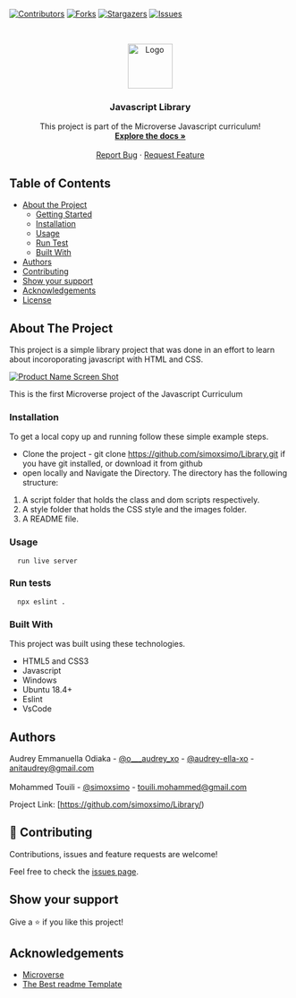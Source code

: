 <!--
*** Thanks for checking out this README Template. If you have a suggestion that would
*** make this better, please fork the repo and create a pull request or simply open
*** an issue with the tag "enhancement".
*** Thanks again! Now go create something AMAZING! :D
-->

<!-- PROJECT SHIELDS -->
<!--
*** I'm using markdown "reference style" links for readability.
*** Reference links are enclosed in brackets [ ] instead of parentheses ( ).
*** See the bottom of this document for the declaration of the reference variables
*** for contributors-url, forks-url, etc. This is an optional, concise syntax you may use.
*** https://www.markdownguide.org/basic-syntax/#reference-style-links
-->
[![Contributors][contributors-shield]][contributors-url]
[![Forks][forks-shield]][forks-url]
[![Stargazers][stars-shield]][stars-url]
[![Issues][issues-shield]][issues-url]

<!-- PROJECT LOGO -->
<br />
<p align="center">
  <a href="https://github.com/simoxsimo/Library">
    <img src="https://raw.githubusercontent.com/euqueme/toy-app/master/app/assets/images/mLogo.png" alt="Logo" width="80" height="80">
  </a>

  <h3 align="center">Javascript Library</h3>

  <p align="center">
    This project is part of the Microverse Javascript curriculum!
    <br />
    <a href="https://github.com/simoxsimo/Library"><strong>Explore the docs »</strong></a>
    <br />
    <br />
    <a href="https://github.com/simoxsimo/Library/issues">Report Bug</a>
    ·
    <a href="https://github.com/simoxsimo/Library/issues">Request Feature</a>
  </p>
</p>

<!-- TABLE OF CONTENTS -->
## Table of Contents

* [About the Project](#about-the-project)
  * [Getting Started](#getting-started)
  * [Installation](#installation)
  * [Usage](#usage)
  * [Run Test](#run-test)
  * [Built With](#built-with)
* [Authors](#authors)
* [Contributing](#contributing)
* [Show your support](#show-support)
* [Acknowledgements](#acknowledgements)
* [License](#license)

<!-- ABOUT THE PROJECT -->
## About The Project

This project is a simple library project that was done in an effort to learn about incoroporating javascript with HTML and CSS.

[![Product Name Screen Shot][product-screenshot]](#)

This is the first Microverse project of the Javascript Curriculum

### Installation

To get a local copy up and running follow these simple example steps.
* Clone the project - git clone https://github.com/simoxsimo/Library.git if you have git installed, or download it from github
* open locally and Navigate the Directory. The directory has the following structure:
 1. A script folder that holds the class and dom scripts respectively.
 2. A style folder that holds the CSS style and the images folder.
 3. A README file.

### Usage

```
  run live server
```

### Run tests

```
  npx eslint .
```

### Built With
This project was built using these technologies.
* HTML5 and CSS3
* Javascript
* Windows
* Ubuntu 18.4+
* Eslint
* VsCode

<!-- CONTACT -->
## Authors

Audrey Emmanuella Odiaka - [@o___audrey_xo](https://twitter.com/o___audrey_xo) - [@audrey-ella-xo](https://github.com/audrey-ella-xo) - anitaudrey@gmail.com
<br />
<br />
Mohammed Touili - [@simoxsimo](https://github.com/simoxsimo) - touili.mohammed@gmail.com

Project Link: [https://github.com/simoxsimo/Library/)

## 🤝 Contributing

Contributions, issues and feature requests are welcome!

Feel free to check the [issues page](issues/).

## Show your support

Give a ⭐️ if you like this project!

<!-- ACKNOWLEDGEMENTS -->
## Acknowledgements
* [Microverse](https://www.microverse.org/)
* [The Best readme Template](https://github.com/othneildrew/Best-README-Template)


<!-- MARKDOWN LINKS & IMAGES -->
<!-- https://www.markdownguide.org/basic-syntax/#reference-style-links -->
[contributors-shield]: https://img.shields.io/github/contributors/Audrey-Ella-xo/ror-social-scaffold.svg?style=flat-square
[contributors-url]: https://github.com/simoxsimo/Library/graphs/contributors
[forks-shield]: https://img.shields.io/github/forks/Audrey-Ella-xo/ror-social-scaffold.svg?style=flat-square
[forks-url]: https://github.com/simoxsimo/Library/network/members
[stars-shield]: https://img.shields.io/github/stars/Audrey-Ella-xo/ror-social-scaffold.svg?style=flat-square
[stars-url]: https://github.com/simoxsimo/Library/stargazers
[issues-shield]: https://img.shields.io/github/issues/Audrey-Ella-xo/ror-social-scaffold.svg?style=flat-square
[issues-url]: https://github.com/simoxsimo/Library/issues
[product-screenshot]: /app/assets/images/screenshot.png


